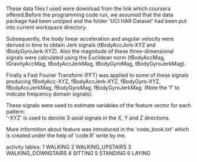These data files I used were download from the link which coursera offered.Before the programming code run, we assumed that the data package had been unziped and the folder 'UCI HAR Dataset' had been put into current workspace directory.

Subsequently, the body linear acceleration and angular velocity were derived in time to obtain Jerk signals (tBodyAccJerk-XYZ and tBodyGyroJerk-XYZ). Also the magnitude of these three-dimensional signals were calculated using the Euclidean norm (tBodyAccMag, tGravityAccMag, tBodyAccJerkMag, tBodyGyroMag, tBodyGyroJerkMag). 

Finally a Fast Fourier Transform (FFT) was applied to some of these signals producing fBodyAcc-XYZ, fBodyAccJerk-XYZ, fBodyGyro-XYZ, fBodyAccJerkMag, fBodyGyroMag, fBodyGyroJerkMag. (Note the 'f' to indicate frequency domain signals). 

These signals were used to estimate variables of the feature vector for each pattern:  
'-XYZ' is used to denote 3-axial signals in the X, Y and Z directions.

More informition about feature was introduced in the 'code_book.txt' which is created under the help of 'code.R' write by me.

activity lables:
1 WALKING
2 WALKING_UPSTAIRS
3 WALKING_DOWNSTAIRS
4 SITTING
5 STANDING
6 LAYING



